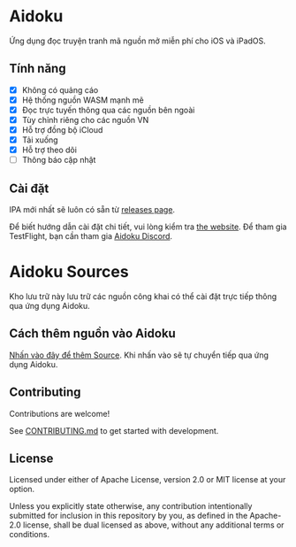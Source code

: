 # Aidoku
Ứng dụng đọc truyện tranh mã nguồn mở miễn phí cho iOS và iPadOS.

## Tính năng
- [x] Không có quảng cáo
- [x] Hệ thống nguồn WASM mạnh mẽ
- [x] Đọc trực tuyến thông qua các nguồn bên ngoài
- [x] Tùy chỉnh riêng cho các nguồn VN
- [x] Hỗ trợ đồng bộ iCloud
- [x] Tải xuống
- [x] Hỗ trợ theo dõi
- [ ] Thông báo cập nhật

## Cài đặt
IPA mới nhất sẽ luôn có sẵn từ [releases page](https://github.com/JustaTama/Aidoku-VN-Sources/releases).

Để biết hướng dẫn cài đặt chi tiết, vui lòng kiểm tra [the website](https://aidoku.app). Để tham gia TestFlight, bạn cần tham gia [Aidoku Discord](https://discord.gg/9U8cC5Zk3s).

# Aidoku Sources
Kho lưu trữ này lưu trữ các nguồn công khai có thể cài đặt trực tiếp thông qua ứng dụng Aidoku.

## Cách thêm nguồn vào Aidoku
[Nhấn vào đây để thêm Source](https://aidoku.app/add-source-list/?url=https://raw.githubusercontent.com/JustaTama/Aidoku-VN-Sources/gh-pages/).
Khi nhấn vào sẽ tự chuyển tiếp qua ứng dụng Aidoku.

## Contributing
Contributions are welcome!

See [CONTRIBUTING.md](./.github/CONTRIBUTING.md) to get started with development.

## License
Licensed under either of Apache License, version 2.0 or MIT license at your option.

Unless you explicitly state otherwise, any contribution intentionally submitted for inclusion in this repository by you, as defined in the Apache-2.0 license, shall be dual licensed as above, without any additional terms or conditions.
